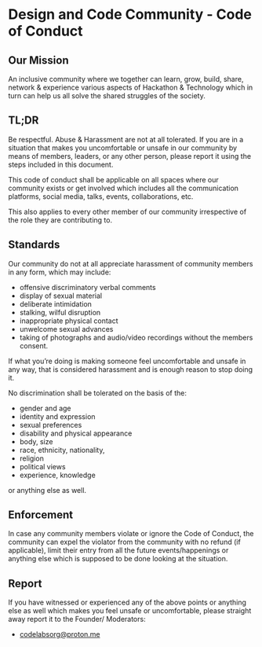# Design and Code Community - Code of Conduct  

## Our Mission  

An inclusive community where we together can learn, grow, build, share, network & experience various aspects of Hackathon & Technology which in turn can help us all solve the shared struggles of the society.

## TL;DR

Be respectful. Abuse & Harassment are not at all tolerated. If you are in a situation that makes you uncomfortable or unsafe in our community by means of members, leaders, or any other person, please report it using the steps included in this document.

This code of conduct shall be applicable on all spaces where our community exists or get involved which includes all the communication platforms, social media, talks, events, collaborations, etc.

This also applies to every other member of our community irrespective of the role they are contributing to.

## Standards

Our community do not at all appreciate harassment of community members in any form, which may include:
- offensive discriminatory verbal comments
- display of sexual material
- deliberate intimidation
- stalking, wilful disruption
- inappropriate physical contact
- unwelcome sexual advances
- taking of photographs and audio/video recordings without the members consent.  

If what you’re doing is making someone feel uncomfortable and unsafe in any way, that is considered harassment and is enough reason to stop doing it.

No discrimination shall be tolerated on the basis of the:
- gender and age
- identity and expression
- sexual preferences
- disability and physical appearance
- body, size
- race, ethnicity, nationality,
- religion 
- political views
- experience, knowledge  

or anything else as well.

## Enforcement

In case any community members violate or ignore the Code of Conduct, the community can expel the violator from the community with no refund (if applicable), limit their entry from all the future events/happenings or anything else which is supposed to be done looking at the situation.

## Report

If you have witnessed or experienced any of the above points or anything else as well which makes you feel unsafe or uncomfortable, please straight away report it to the Founder/ Moderators:
- codelabsorg@proton.me
